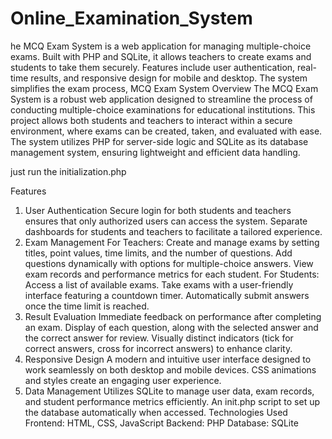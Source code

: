 # Online_Examination_System
he MCQ Exam System is a web application for managing multiple-choice exams. Built with PHP and SQLite, it allows teachers to create exams and students to take them securely. Features include user authentication, real-time results, and responsive design for mobile and desktop. The system simplifies the exam process, 
MCQ Exam System
Overview
The MCQ Exam System is a robust web application designed to streamline the process of conducting multiple-choice examinations for educational institutions. This project allows both students and teachers to interact within a secure environment, where exams can be created, taken, and evaluated with ease. The system utilizes PHP for server-side logic and SQLite as its database management system, ensuring lightweight and efficient data handling.


just run the initialization.php 




Features
1. User Authentication
Secure login for both students and teachers ensures that only authorized users can access the system.
Separate dashboards for students and teachers to facilitate a tailored experience.
2. Exam Management
For Teachers:
Create and manage exams by setting titles, point values, time limits, and the number of questions.
Add questions dynamically with options for multiple-choice answers.
View exam records and performance metrics for each student.
For Students:
Access a list of available exams.
Take exams with a user-friendly interface featuring a countdown timer.
Automatically submit answers once the time limit is reached.
3. Result Evaluation
Immediate feedback on performance after completing an exam.
Display of each question, along with the selected answer and the correct answer for review.
Visually distinct indicators (tick for correct answers, cross for incorrect answers) to enhance clarity.
4. Responsive Design
A modern and intuitive user interface designed to work seamlessly on both desktop and mobile devices.
CSS animations and styles create an engaging user experience.
5. Data Management
Utilizes SQLite to manage user data, exam records, and student performance metrics efficiently.
An init.php script to set up the database automatically when accessed.
Technologies Used
Frontend: HTML, CSS, JavaScript
Backend: PHP
Database: SQLite

